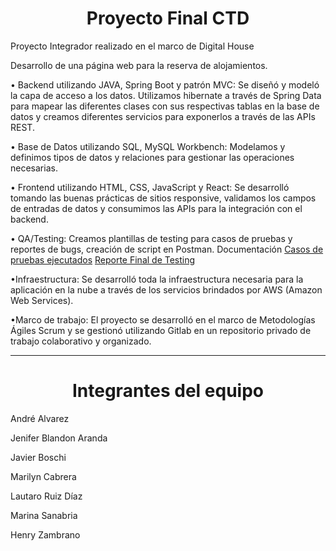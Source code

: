 #  <h1 align="center">Proyecto Final CTD </h1>

Proyecto Integrador realizado en el marco de Digital House

Desarrollo de una página web para la reserva de alojamientos.

• Backend utilizando JAVA, Spring Boot y patrón MVC:
Se diseñó y modeló la capa de acceso a los datos. Utilizamos hibernate a través de Spring Data para mapear las diferentes clases con sus respectivas tablas en la base de datos y creamos diferentes servicios para exponerlos a través de las APIs REST.

• Base de Datos utilizando SQL, MySQL Workbench:
Modelamos y definimos tipos de datos y relaciones para gestionar las operaciones necesarias.

• Frontend utilizando HTML, CSS, JavaScript y React:
Se desarrolló tomando las buenas prácticas de sitios responsive, validamos los campos de entradas de datos y consumimos las APIs para la integración con el backend.

• QA/Testing:
Creamos plantillas de testing para casos de pruebas y reportes de bugs, creación de script en Postman.
Documentación
[Casos de pruebas ejecutados](https://docs.google.com/spreadsheets/d/1ddX_aEA7HFqhzSgV0mlIMv4PH_KkhenU/edit?usp=sharing&ouid=110832640286401168867&rtpof=true&sd=true)
[Reporte Final de Testing](https://docs.google.com/document/d/1yoXdK0wO76yk7Q2E_yycxmCritPUyv_g/edit?usp=sharing&ouid=110832640286401168867&rtpof=true&sd=true)

•Infraestructura:
 Se desarrolló toda la infraestructura necesaria para la aplicación en la nube a través de los servicios brindados por AWS (Amazon Web Services).

•Marco de trabajo:
El proyecto se desarrolló en el marco de Metodologías Ágiles Scrum y se gestionó utilizando Gitlab en un repositorio privado de trabajo colaborativo y organizado.

_________________________________________________
<h1 align="center">Integrantes del equipo </h1>

André Alvarez

Jenifer Blandon Aranda

Javier Boschi

Marilyn Cabrera

Lautaro Ruiz Díaz

Marina Sanabria

Henry Zambrano
